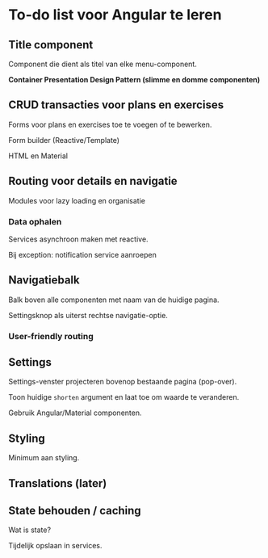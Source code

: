 # To-do list voor Angular te leren

## Title component

Component die dient als titel van elke menu-component.

**Container Presentation Design Pattern (slimme en domme componenten)**

## CRUD transacties voor plans en exercises

Forms voor plans en exercises toe te voegen of te bewerken.

Form builder (Reactive/Template)

HTML en Material

## Routing voor details en navigatie

Modules voor lazy loading en organisatie

### Data ophalen

Services asynchroon maken met reactive.

Bij exception: notification service aanroepen

## Navigatiebalk

Balk boven alle componenten met naam van de huidige pagina.

Settingsknop als uiterst rechtse navigatie-optie.

### User-friendly routing

## Settings

Settings-venster projecteren bovenop bestaande pagina (pop-over).

Toon huidige `shorten` argument en laat toe om waarde te veranderen.

Gebruik Angular/Material componenten.

## Styling

Minimum aan styling.

## Translations (later)

## State behouden / caching

Wat is state?

Tijdelijk opslaan in services.
